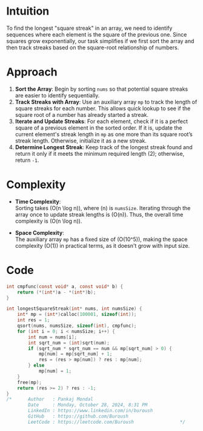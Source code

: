 # Intuition
To find the longest "square streak" in an array, we need to identify sequences where each element is the square of the previous one. Since squares grow exponentially, our task simplifies if we first sort the array and then track streaks based on the square-root relationship of numbers.

# Approach
1. **Sort the Array**: Begin by sorting `nums` so that potential square streaks are easier to identify sequentially.
2. **Track Streaks with Array**: Use an auxiliary array `mp` to track the length of square streaks for each number. This allows quick lookup to see if the square root of a number has already started a streak.
3. **Iterate and Update Streaks**: For each element, check if it is a perfect square of a previous element in the sorted order. If it is, update the current element's streak length in `mp` as one more than its square root’s streak length. Otherwise, initialize it as a new streak.
4. **Determine Longest Streak**: Keep track of the longest streak found and return it only if it meets the minimum required length (2); otherwise, return `-1`.

# Complexity

- **Time Complexity**:  
  Sorting takes \(O(n \log n)\), where \(n\) is `numsSize`. Iterating through the array once to update streak lengths is \(O(n)\). Thus, the overall time complexity is \(O(n \log n)\).

- **Space Complexity**:  
  The auxiliary array `mp` has a fixed size of \(O(10^5)\), making the space complexity \(O(1)\) in practical terms, as it doesn't grow with input size.

# Code
```c
int cmpfunc(const void* a, const void* b) {
    return (*(int*)a - *(int*)b);
}

int longestSquareStreak(int* nums, int numsSize) {
    int* mp = (int*)calloc(100001, sizeof(int));
    int res = 1;
    qsort(nums, numsSize, sizeof(int), cmpfunc);
    for (int i = 0; i < numsSize; i++) {
        int num = nums[i];
        int sqrt_num = (int)sqrt(num);
        if (sqrt_num * sqrt_num == num && mp[sqrt_num] > 0) {
            mp[num] = mp[sqrt_num] + 1;
            res = (res > mp[num]) ? res : mp[num];
        } else
            mp[num] = 1;
    }
    free(mp);
    return (res >= 2) ? res : -1;
}
/*      Author   : Pankaj Mondal
        Date     : Monday, October 28, 2024, 8:31 PM
        LinkedIn : https://www.linkedin.com/in/buroush
        GitHub   : https://github.com/Buroush
        LeetCode : https://leetcode.com/Buroush                 */

```
